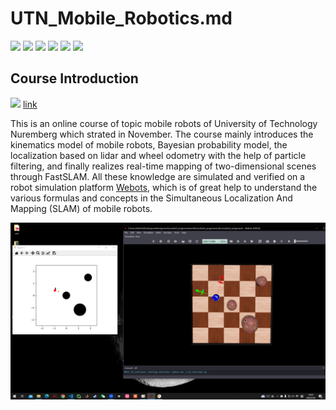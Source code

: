 # UTN_Mobile_Robotics.md


![](https://img.shields.io/github/stars/pandao/editor.md.svg) 
![](https://img.shields.io/github/forks/pandao/editor.md.svg) 
![](https://img.shields.io/github/tag/pandao/editor.md.svg)
![](https://img.shields.io/github/release/pandao/editor.md.svg)
![](https://img.shields.io/github/issues/pandao/editor.md.svg)
![](https://img.shields.io/bower/v/editor.md.svg)

## Course Introduction
![](https://www.utn.de/files/2022/08/Mobile-robotics-1-c-Unsplash-860x576.jpg)
[link]([http://localhost/](https://www.utn.de/en/2022/09/13/mobile-robotics/))

This is an online course of topic mobile robots of University of Technology Nuremberg which strated in November. The course mainly introduces the kinematics model of mobile robots, Bayesian probability model, the localization based on lidar and wheel odometry with the help of particle filtering, and finally realizes real-time mapping of two-dimensional scenes through FastSLAM. All these knowledge are simulated and verified on a robot simulation platform [Webots](https://cyberbotics.com/), which is of great help to understand the various formulas and concepts in the Simultaneous Localization And Mapping (SLAM) of mobile robots.


![](https://github.com/Wangzhaoze/UTN_Mobile_Robotics/blob/9267130cca50bb51588420b8b1cf7c3ead06183d/Modul4_Particle_Filter/res/particle_filter.png)
